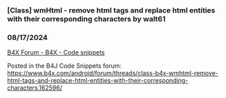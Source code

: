 ### [Class]  wmHtml - remove html tags and replace html entities with their corresponding characters by walt61
### 08/17/2024
[B4X Forum - B4X - Code snippets](https://www.b4x.com/android/forum/threads/162597/)

Posted in the B4J Code Snippets forum: <https://www.b4x.com/android/forum/threads/class-b4x-wmhtml-remove-html-tags-and-replace-html-entities-with-their-corresponding-characters.162596/>